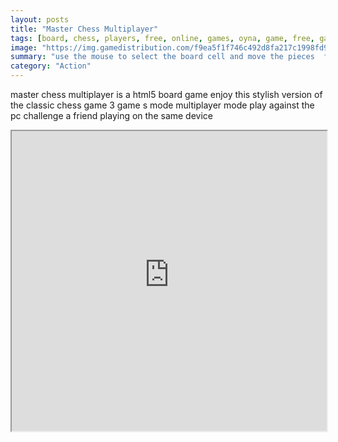 ```yaml
---
layout: posts
title: "Master Chess Multiplayer"
tags: [board, chess, players, free, online, games, oyna, game, free, games, play, play, games]
image: "https://img.gamedistribution.com/f9ea5f1f746c492d8fa217c1998fd992-512x384.jpeg"
summary: "use the mouse to select the board cell and move the pieces  free online games oyna game free games play play games"
category: "Action"
---
```


master chess multiplayer is a html5 board game enjoy this stylish version of the classic chess game 3 game s mode multiplayer mode play against the pc challenge a friend playing on the same device

<iframe width="100%" height="480px;" src="https://html5.gamedistribution.com/f9ea5f1f746c492d8fa217c1998fd992/"></iframe>